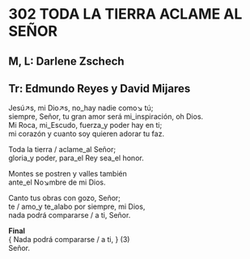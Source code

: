 # 302 TODA LA TIERRA ACLAME AL SEÑOR

## M, L: Darlene Zschech
## Tr: Edmundo Reyes y David Mijares

Jesú↗s, mi Dio↗s, no_hay nadie como↘ tú;  
siempre, Señor, tu gran amor será mi_inspiración, oh Dios.  
Mi Roca, mi_Escudo, fuerza_y poder hay en ti;  
mi corazón y cuanto soy quieren adorar tu faz.  

Toda la tierra / aclame_al Señor;  
gloria_y poder, para_el Rey sea_el honor.  

Montes se postren y valles también  
ante_el No↘mbre de mi Dios.  

Canto tus obras con gozo, Señor;  
te / amo_y te_alabo por siempre, mi Dios,  
nada podrá compararse / a ti, Señor.  

**Final**  
{ Nada podrá compararse / a ti, } (3)  
Señor.  


